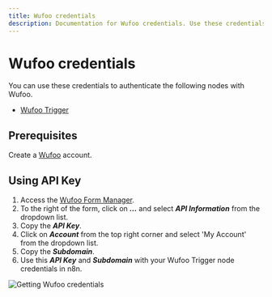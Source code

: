 ```yaml
---
title: Wufoo credentials
description: Documentation for Wufoo credentials. Use these credentials to authenticate Wufoo in n8n, a workflow automation platform.
---
```


# Wufoo credentials

You can use these credentials to authenticate the following nodes with Wufoo.

- [Wufoo Trigger](/integrations/builtin/trigger-nodes/n8n-nodes-base.wufootrigger/)

## Prerequisites

Create a [Wufoo](https://wufoo.com) account.

## Using API Key

1. Access the [Wufoo Form Manager](https://app.wufoo.com/#/form-manager).
2. To the right of the form, click on ***...*** and select ***API Information*** from the dropdown list.
3. Copy the ***API Key***.
4. Click on ***Account***  from the top right corner and select 'My Account' from the dropdown list.
5. Copy the ***Subdomain***.
6. Use this ***API Key*** and ***Subdomain*** with your Wufoo Trigger node credentials in n8n.

![Getting Wufoo credentials](/_images/integrations/builtin/credentials/wufoo/using-api-key.gif)

